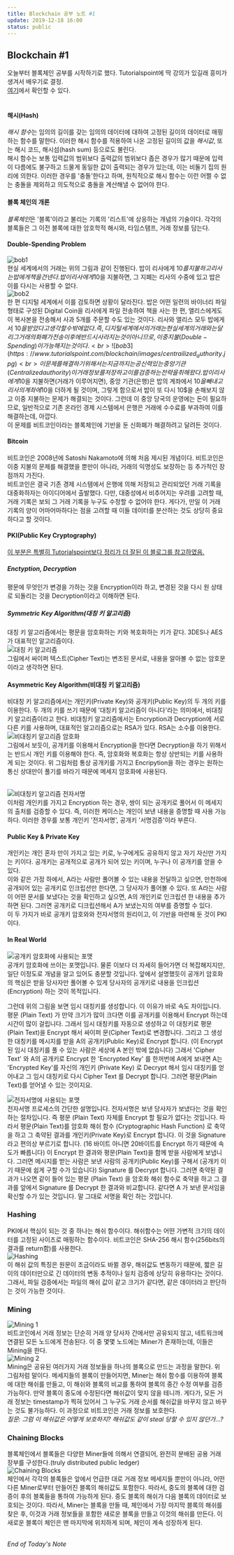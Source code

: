 ```yaml
---
title: Blockchain 공부 노트 #1
update: 2019-12-18 16:00
status: public
---
```


## Blockchain #1
오늘부터 블록체인 공부를 시작하기로 했다. Tutorialspoint에 딱 강의가 있길래 흥미가 생겨서 배우기로 결정.<br>
[여기](https://www.tutorialspoint.com/blockchain/index.htm)에서 확인할 수 있다.<br><br>

#### 해시(Hash)
*해시 함수*는 임의의 길이를 갖는 임의의 데이터에 대하여 고정된 길이의 데이터로 매핑하는 함수를 말한다. 이러한 해시 함수를 적용하여 나온 고정된 길이의 값을 *해시값*, 또는 해시 코드, 해시섬(hash sum) 등으로도 불린다.<br>
해시 함수는 보통 입력값의 범위보다 출력값의 범위보다 좁은 경우가 많기 때문에 입력이 다름에도 불구하고 드물게 동일한 값이 출력되는 경우가 있는데, 이는 비둘기 집의 원리에 의한다. 이러한 경우를 '충돌'한다고 하며, 원칙적으로 해시 함수는 이런 어쩔 수 없는 충돌을 제외하고 의도적으로 충돌을 계산해낼 수 없어야 한다.

#### 블록 체인의 개론
*블록체인*은 '블록'이라고 불리는 기록의 '리스트'에 상응하는 개념의 기술이다. 각각의 블록들은 그 이전 블록에 대한 암호학적 해시와, 타임스탬프, 거래 정보를 담는다.

#### Double-Spending Problem
![bob1](https://www.tutorialspoint.com/blockchain/images/double_spending.jpg)<br>
현실 세계에서의 거래는 위의 그림과 같이 진행된다. 밥이 리사에게 10$를 지불하고 리사는 밥에게 책을 건넨다. 밥이 리사에게 10$을 지불하면, 그 지폐는 리사의 수중에 있고 밥은 이를 다시는 사용할 수 없다.<br>
![bob2](https://www.tutorialspoint.com/blockchain/images/paid_digital_form.jpg)<br>
한 편 디지털 세계에서 이를 검토하면 상황이 달라진다. 밥은 어떤 일련의 바이너리 파일 형태로 구성된 Digital Coin을 리사에게 파일 전송하여 책을 사는 한 편, 앨리스에게도 이 복사본을 전송해서 사과 5개를 주문할 수도 있는 것이다. 리사와 앨리스 모두 밥에게서 10$을 받았다고 생각할 수밖에 없다. 즉, 디지털 세계에서의 거래는 현실 세계의 거래와는 달리 그 거래의 화폐가 전송 이후에 반드시 사라지는 것이 아니므로, 이중 지불(Double-Spending)이 가능해지는 것이다.<br>
![bob3](https://www.tutorialspoint.com/blockchain/images/centrailized_authority.jpg)<br>
이 문제를 해결하기 위해서는 지금까지는 공신력 있는 중앙 기관(Centralized authority)이 거래 정보를 저장하고 이를 검증하는 전략을 취해왔다. 밥이 리사에게 10$을 지불하면(거래가 이루어지면), 중앙 기관(은행)은 밥의 계좌에서 10$을 빼내고 리사의 계좌에 10$을 더하게 될 것이며, 그렇게 함으로서 밥이 또 다시 10$을 손해보지 않고 이중 지불하는 문제가 해결되는 것이다. 그런데 이 중앙 당국의 운영에는 돈이 필요하므로, 일반적으로 기존 온라인 경제 시스템에서 은행은 거래에 수수료를 부과하여 이를 해결하는데, 아깝다.<br>
이 문제를 비트코인이라는 블록체인에 기반을 둔 신화폐가 해결하려고 달려든 것이다.

#### Bitcoin
비트코인은 2008년에 Satoshi Nakamoto에 의해 처음 제시된 개념이다. 비트코인은 이중 지불의 문제를 해결했을 뿐만이 아니라, 거래의 익명성도 보장하는 등 추가적인 장점까지 가진다.<br>
비트코인은 결국 기존 경제 시스템에서 은행에 의해 저장되고 관리되었던 거래 기록을 대중화하자는 아이디어에서 출발했다. 다만, 대중성에서 비추어지는 우려를 고려할 때, 거래 기록은 보되 그 거래 기록을 누구도 수정할 수 없어야 한다. 게다가, 만일 이 거래 기록의 양이 어마어마하다는 점을 고려할 때 이들 데이터를 분산하는 것도 상당히 중요하다고 할 것이다.

#### PKI(Public Key Cryptography)
[이 부분은 특별히 Tutorialspoint보다 정리가 더 잘된 이 블로그를 참고하였음.](https://crazia.tistory.com/entry/PKI-PKI-%EC%9D%98-%EA%B8%B0%EB%B3%B8-%EA%B0%9C%EB%85%90-%EA%B0%84%EB%8B%A8-%EC%84%A4%EB%AA%85)

##### Enctyption, Decryption
평문에 무엇인가 변경을 가하는 것을 Encryption이라 하고, 변경된 것을 다시 원 상태로 되돌리는 것을 Decryption이라고 이해하면 된다.

##### Symmetric Key Algorithm(대칭 키 알고리즘)
대칭 키 알고리즘에서는 평문을 암호화하는 키와 복호화하는 키가 같다. 3DES나 AES가 대표적인 알고리즘이다.<br>
![대칭 키 알고리즘](https://t1.daumcdn.net/cfile/tistory/2047EF47516B5AC92A)<br>
그림에서 싸이퍼 텍스트(Cipher Text)는 변조된 문서로, 내용을 알아볼 수 없는 암호문이라고 생각하면 된다.

#### Asymmetric Key Algorithm(비대칭 키 알고리즘)
비대칭 키 알고리즘에서는 개인키(Private Key)와 공개키(Public Key)의 두 개의 키를 이용한다. 두 개의 키를 쓰기 때문에 '대칭키 알고리즘이 아니다'라는 의미에서, 비대칭키 알고리즘이라고 한다. 비대칭키 알고리즘에서는 Encryption과 Decryption에 서로 다른 키를 사용하며, 대표적인 알고리즘으로는 RSA가 있다. RSA는 소수를 이용한다.<br>
![비대칭키 알고리즘 암호화](https://t1.daumcdn.net/cfile/tistory/2614AE4D516B60E114)<br>
그림에서 보듯이, 공개키를 이용해서 Encryption을 한다면 Decryption을 하기 위해서는 반드시 개인 키를 이용해야 한다. 즉, 암호화와 복호화는 항상 상반되는 키를 사용하게 되는 것이다. 위 그림처럼 통상 공개키를 가지고 Encripytion을 하는 경우는 원하는 통신 상대만이 풀기를 바라기 때문에 메세지 암호화에 사용된다. <br><br>

![비대칭키 알고리즘 전자서명](https://t1.daumcdn.net/cfile/tistory/200E2E34516B62981A)<br>
이처럼 개인키를 가지고 Encryption 하는 경우, 쌍이 되는 공개키로 풀어서 이 메세지의 출처를 검증할 수 있다. 즉, 이러한 케이스는 개인이 보낸 내용을 증명할 때 사용 가능하다. 이러한 경우를 보통 개인키 '전자서명', 공개키 '서명검증'이라 부른다.

#### Public Key & Private Key
개인키는 개인 혼자 만이 가지고 있는 키로, 누구에게도 공유하지 않고 자기 자신만 가지는 키이다. 공개키는 공개적으로 공개가 되어 있는 키이며, 누구나 이 공개키를 얻을 수 있다.<br>
이와 같은 가정 하에서, A라는 사람만 풀어볼 수 있는 내용을 전달하고 싶으면, 만천하에 공개되어 있는 공개키로 인크립션만 한다면, 그 당사자가 풀어볼 수 있다. 또 A라는 사람이 어떤 문서를 보냈다는 것을 확인하고 싶으면, A의 개인키로 인크립션 한 내용을 추가하면 된다. 그러면 공개키로 디크립션해서 A가 보냈는지의 여부를 증명할 수 있다.<br>
이 두 가지가 바로 공개키 암호와와 전자서명의 원리이고, 이 기반을 마련해 둔 것이 PKI이다.

#### In Real World
![공개키 암호화에 사용되는 포맷](https://t1.daumcdn.net/cfile/tistory/262CAB4B516B94531D)<br>
공개키 암호화에 쓰이는 포맷입니다. 물론 이보다 더 자세히 들어가면 더 복잡해지지만, 일단 이정도로 개념을 알고 있어도 충분할 것입니다. 앞에서 설명했듯이 공개키 암호화의 핵심은 받을 당사자만 풀어볼 수 있게 당사자의 공개키로 내용을 인크립션 (Encryption) 하는 것이 목적입니다.

그런데 위의 그림을 보면 임시 대칭키를 생성합니다. 이 이유가 바로 속도 차이입니다. 평문 (Plain Text) 가 만약 크기가 많이 크다면 이를 공개키를 이용해서 Encrypt 하는데 시간이 많이 걸립니다. 그래서 임시 대칭키를 자동으로 생성하고 이 대칭키로 평문 (Plain Text)을 Encrypt 해서 싸이퍼 문(Cipher Text)로 변경합니다. 그리고 그 생성한 대칭키를 메시지를 받을 A의 공개키(Public Key)로 Encrypt 합니다. (이 Encrypt 된 임시 대칭키를 풀 수 있는 사람은 세상에 A 본인 밖에 없습니다) 그래서 'Cipher Text' 와 A의 공개키로 Encrypt 한 'Encrypted Key' 를 한꺼번에 A에게 보내면 A는 'Encrypted Key'를 자신의 개인키 (Private Key) 로 Decrypt 해서 임시 대칭키를 얻어내고 그 임시 대칭키로 다시 Cipher Text 를 Decrypt 합니다. 그러면 평문(Plain Text)를 얻어낼 수 있는 것이지요. <br>

![전자서명에 사용되는 포맷](https://t1.daumcdn.net/cfile/tistory/1568E53E516B991024)<br>
전자서명 프로세스의 간단한 설명입니다. 전자서명은 보낸 당사자가 보냈다는 것을 확인하는 절차입니다. 즉 평문 (Plain Text) 자체를 Encrypt 할 필요가 없다는 것입니다. 따라서 평문(Plain Text)를 암호화 해쉬 함수 (Cryptographic Hash Function) 로 축약을 하고 그 축약된 결과를 개인키(Private Key)로 Encrypt 합니다. 이 것을 Signature 라고 편의상 부르기로 합니다. (16 바이트 아니면 20바이트를 Encrypt 하기 때문에 속도가 빠릅니다) 이 Encrypt 한 결과와 평문(Plain Text)을 함께 받을 사람에게 보냅니다. 그러면 메시지를 받는 사람은 보낸 사람의 공개키(Public Key)를 구해서 (공개키 이기 때문에 쉽게 구할 수가 있습니다) Signature 를 Decrypt 합니다. 그러면 축약된 결과가 나오면 같이 들어 있는 평문 (Plain Text) 을 암호화 해쉬 함수로 축약을 하고 그 결과를 앞에서 Signature 를 Decrypt 한 결과와 비교합니다. 같다면 A 가 보낸 문서임을 확신할 수가 있는 것입니다. 말 그대로 서명을 확인 하는 것입니다.

### Hashing
PKI에서 핵심이 되는 것 중 하나는 해쉬 함수이다. 해쉬함수는 어떤 가변적 크기의 데이터를 고정된 사이즈로 매핑하는 함수이다. 비트코인은 SHA-256 해시 함수(256bits의 결과를 return함)를 사용한다.<br>
![Hashing](https://www.tutorialspoint.com/blockchain/images/hashing.jpg)<br>
이 해쉬 값의 특징은 원문이 조금이라도 바뀔 경우, 해쉬값도 변동하기 때문에, 짧은 길이의 데이터만으로 긴 데이터의 변동 추적이나 일치 검증에 상당히 유용하다는 것이다. 그래서, 파일 검증에서는 파일의 해쉬 값이 같고 크기가 같다면, 같은 데이터라고 판단하는 것이 가능한 것이다.

### Mining
![Mining 1](https://www.tutorialspoint.com/blockchain/images/mining.jpg)<br>
비트코인에서 거래 정보는 단순히 거래 양 당사자 간에서만 공유되지 않고, 네트워크에 연결된 모든 노드에게 전송된다. 이 중 몇몇 노드에는 Miner가 존재하는데, 이들은 Mining을 한다.<br>
![Mining 2](https://www.tutorialspoint.com/blockchain/images/mining_process.jpg)<br>
Mining은 공유된 여러가지 거래 정보들을 하나의 블록으로 만드는 과정을 말한다. 위 그림처럼 말이다. 메세지들의 블록이 만들어지면, Miner는 해쉬 함수를 이용하여 블록에 대한 해쉬를 만들고, 이 해쉬와 블록의 비교를 통하여 블록의 중간 수정 여부를 검증 가능하다. 만약 블록이 중도에 수정된다면 해쉬값이 맞지 않을 테니까. 게다가, 모든 거래 정보는 timestamp가 찍혀 있어서 그 누구도 거래 순서를 해쉬값을 바꾸지 않고 바꾸는 것도 불가능하다. 이 과정으로 비트코인은 거래 정보를 보호한다.<br>
_질문: 그럼 이 해쉬값은 어떻게 보호하지? 해쉬값도 같이 steal 당할 수 있지 않던가...?_

### Chaining Blocks
블록체인에서 블록들은 다양한 Miner들에 의해서 연결되어, 완전히 분배된 공용 거래 장부를 구성한다.(truly distributed public ledger)<br>
![Chaining Blocks](https://www.tutorialspoint.com/blockchain/images/chaining_blocks.jpg)<br>
체인에서 각각의 블록들은 앞에서 언급한 대로 거래 정보 메세지들 뿐만이 아니라, 어떤 다른 Miner로부터 만들어진 블록의 해쉬값도 포함한다. 따라서, 중도의 블록에 대한 검증이 후의 블록들을 통하여 가능하게 된다. 중도 블록의 해쉬가 다음 블록의 데이터로 보호되는 것이다. 따라서, Miner는 블록을 만들 때, 체인에서 가장 마지막 블록의 해쉬를 찾은 후, 이것과 거래 정보들을 포함한 새로운 블록을 만들고 이것의 해쉬를 만든다. 이 새로운 블록이 체인은 맨 마지막에 위치하게 되며, 체인이 계속 성장하게 된다.<br><br>

_End of Today's Note_
